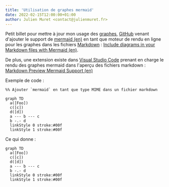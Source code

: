 ```yaml
---
title: 'Utilisation de graphes mermaid'
date: 2022-02-15T12:00:00+01:00
author: Julien Muret <contact@julienmuret.fr>
---
```


Petit billet pour mettre à jour mon usage des [graphes][1], [GitHub][2] venant
d'ajouter le support de [mermaid (en)][3] en tant que moteur de rendu en ligne
pour les graphes dans les fichiers [Markdown][4] :
[Include diagrams in your Markdown files with Mermaid (en)][5].

<!-- summary_links -->

[1]: https://fr.wikipedia.org/wiki/Th%C3%A9orie_des_graphes
[2]: https://fr.wikipedia.org/wiki/GitHub_(entreprise)
[3]: https://github.com/mermaid-js/mermaid
[4]: https://fr.wikipedia.org/wiki/Markdown
[5]: https://github.blog/2022-02-14-include-diagrams-markdown-files-mermaid/

<!-- more -->

De plus, une extension existe dans [Visual Studio Code][6] prenant en charge le
rendu des graphes mermaid dans l'aperçu des fichiers markdown :
[Markdown Preview Mermaid Support (en)][7]

Exemple de code :

```
%% Ajouter `mermaid` en tant que type MIME dans un fichier markdown

graph TD
  a([Foo])
  c([c])
  d([d])
  a --- b --- c
  b -.- d
  linkStyle 0 stroke:#00f
  linkStyle 1 stroke:#00f
```

Ce qui donne :

```mermaid
graph TD
  a([Foo])
  c([c])
  d([d])
  a --- b --- c
  b -.- d
  linkStyle 0 stroke:#00f
  linkStyle 1 stroke:#00f
```

<!-- links -->

[6]: https://fr.wikipedia.org/wiki/Visual_Studio_Code
[7]: https://github.com/mjbvz/vscode-markdown-mermaid
